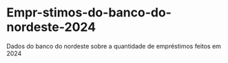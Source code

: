 # Empr-stimos-do-banco-do-nordeste-2024
Dados do banco do nordeste sobre a quantidade de empréstimos feitos em 2024

